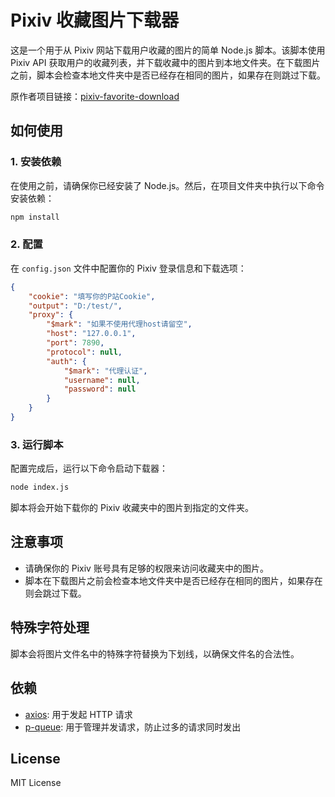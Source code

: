 # Pixiv 收藏图片下载器

这是一个用于从 Pixiv 网站下载用户收藏的图片的简单 Node.js 脚本。该脚本使用 Pixiv API 获取用户的收藏列表，并下载收藏中的图片到本地文件夹。在下载图片之前，脚本会检查本地文件夹中是否已经存在相同的图片，如果存在则跳过下载。

原作者项目链接：[pixiv-favorite-download](https://github.com/qiangmouren/pixiv-favorite-download)

## 如何使用

### 1. 安装依赖

在使用之前，请确保你已经安装了 Node.js。然后，在项目文件夹中执行以下命令安装依赖：

```bash
npm install
```

### 2. 配置

在 `config.json` 文件中配置你的 Pixiv 登录信息和下载选项：

```json
{
    "cookie": "填写你的P站Cookie",
    "output": "D:/test/",
    "proxy": {
        "$mark": "如果不使用代理host请留空",
        "host": "127.0.0.1",
        "port": 7890,
        "protocol": null,
        "auth": {
            "$mark": "代理认证",
            "username": null,
            "password": null
        }
    }
}
```

### 3. 运行脚本

配置完成后，运行以下命令启动下载器：

```bash
node index.js
```

脚本将会开始下载你的 Pixiv 收藏夹中的图片到指定的文件夹。

## 注意事项

- 请确保你的 Pixiv 账号具有足够的权限来访问收藏夹中的图片。
- 脚本在下载图片之前会检查本地文件夹中是否已经存在相同的图片，如果存在则会跳过下载。

## 特殊字符处理

脚本会将图片文件名中的特殊字符替换为下划线，以确保文件名的合法性。

## 依赖

- [axios](https://www.npmjs.com/package/axios): 用于发起 HTTP 请求
- [p-queue](https://www.npmjs.com/package/p-queue): 用于管理并发请求，防止过多的请求同时发出

## License

MIT License
